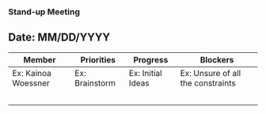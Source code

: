 ### Stand-up Meeting 
## Date: MM/DD/YYYY  
  
| Member    | Priorities | Progress | Blockers |
| -------- | ------- |------- |------- |
|Ex: Kainoa Woessner| Ex: Brainstorm| Ex: Initial Ideas| Ex: Unsure of all the constraints|
|||||
|||||
|||||
|||||
|||||

